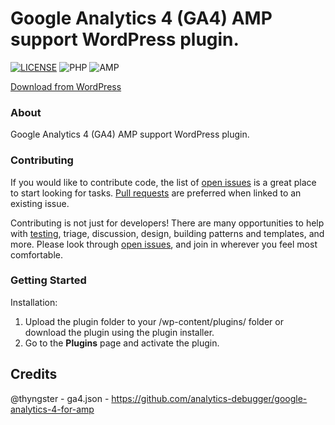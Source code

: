# Google Analytics 4 (GA4) AMP support WordPress plugin. #
[![LICENSE](https://img.shields.io/github/license/polarizeltd/mcms-lite?logo=github&style=for-the-badge)](https://github.com/polarizeltd/mcms-lite/blob/master/LICENSE)
![PHP](https://img.shields.io/badge/PHP-777BB4?style=for-the-badge&logo=php&logoColor=white)
![AMP](https://img.shields.io/badge/Amp-000?style=for-the-badge&logo=amp&logoColor=005AF0)

[Download from WordPress](https://wordpress.org/plugins/amp-google-analytics-4-support/)

### About ###
Google Analytics 4 (GA4) AMP support WordPress plugin.

### Contributing ###

If you would like to contribute code, the list of [open issues](https://github.com/rolandfarkasCOM/ampanalyticssupport/issues) is a great place to start looking for tasks. [Pull requests](https://github.com/rolandfarkasCOM/ampanalyticssupport/pulls) are preferred when linked to an existing issue.

Contributing is not just for developers! There are many opportunities to help with [testing](#getting-started), triage, discussion, design, building patterns and templates, and more. Please look through [open issues](https://github.com/rolandfarkasCOM/ampanalyticssupport/issues), and join in wherever you feel most comfortable.

### Getting Started ### 

Installation: 

1. Upload the plugin folder to your /wp-content/plugins/ folder or download the plugin using the plugin installer.
2. Go to the **Plugins** page and activate the plugin.

## Credits
@thyngster - ga4.json - https://github.com/analytics-debugger/google-analytics-4-for-amp
